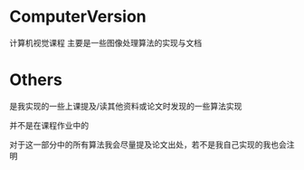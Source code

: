 ﻿# ComputerVersion
计算机视觉课程
主要是一些图像处理算法的实现与文档
# Others
是我实现的一些上课提及/读其他资料或论文时发现的一些算法实现

并不是在课程作业中的

对于这一部分中的所有算法我会尽量提及论文出处，若不是我自己实现的我也会注明
